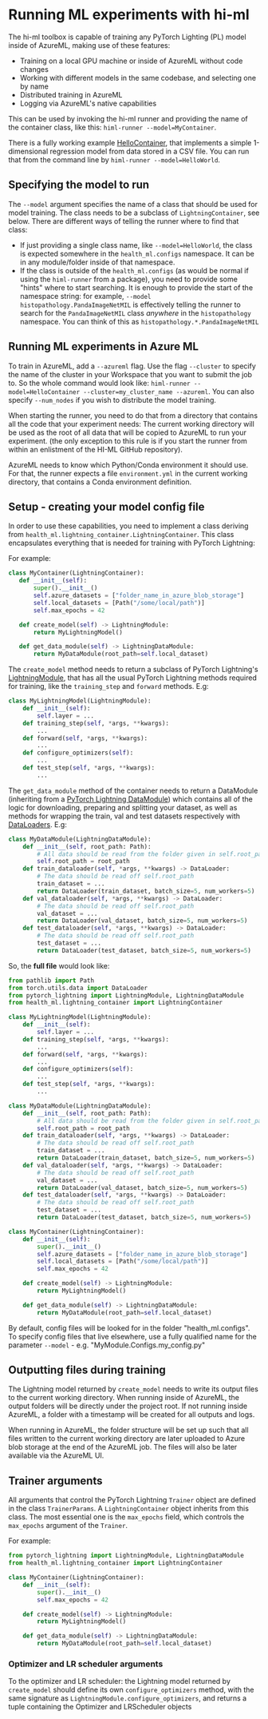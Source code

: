 # Running ML experiments with hi-ml

The hi-ml toolbox is capable of training any PyTorch Lighting (PL) model inside of AzureML, making
use of these features:
- Training on a local GPU machine or inside of AzureML without code changes
- Working with different models in the same codebase, and selecting one by name
- Distributed training in AzureML
- Logging via AzureML's native capabilities


This can be used by invoking the hi-ml runner and providing the name of the container class, like this:
`himl-runner --model=MyContainer`.

There is a fully working example [HelloContainer](../../hi-ml/src/health-ml/configs/hello_world.py), that
implements a simple 1-dimensional regression model from data stored in a CSV file. You can run that
from the command line by `himl-runner --model=HelloWorld`.

## Specifying the model to run

The `--model` argument specifies the name of a class that should be used for model training. The class needs to
be a subclass of `LightningContainer`, see below. There are different ways of telling the runner where to find 
that class:
* If just providing a single class name, like `--model=HelloWorld`, the class is expected somewhere in the 
`health_ml.configs` namespace. It can be in any module/folder inside of that namespace.
* If the class is outside of the `health_ml.configs` (as would be normal if using the `himl-runner` from a package),
you need to provide some "hints" where to start searching. It is enough to provide the start of the namespace string:
for example, `--model histopathology.PandaImageNetMIL` is effectively telling the runner to search for the 
`PandaImageNetMIL` class _anywhere_ in the `histopathology` namespace. You can think of this as 
`histopathology.*.PandaImageNetMIL`

## Running ML experiments in Azure ML 

To train in AzureML, add a `--azureml` flag. Use the flag `--cluster` to specify the name of the cluster
in your Workspace that you want to submit the job to. So the whole command would look like:
`himl-runner --model=HelloContainer --cluster=my_cluster_name --azureml`. You can also specify `--num_nodes` if
you wish to distribute the model training.

When starting the runner, you need to do that from a directory that contains all the code that your experiment needs: 
The current working directory will be used as the root of all data that will be copied to AzureML to run your experiment.
(the only exception to this rule is if you start the runner from within an enlistment of the HI-ML GitHub repository).

AzureML needs to know which Python/Conda environment it should use. For that, the runner expects a file `environment.yml`
in the current working directory, that contains a Conda environment definition.

## Setup - creating your model config file

In order to use these capabilities, you need to implement a class deriving from
 `health_ml.lightning_container.LightningContainer`. This class encapsulates everything that is needed for training
 with PyTorch Lightning:

 For example:
 ```python
class MyContainer(LightningContainer):
    def __init__(self):
        super().__init__()
        self.azure_datasets = ["folder_name_in_azure_blob_storage"]
        self.local_datasets = [Path("/some/local/path")]
        self.max_epochs = 42

    def create_model(self) -> LightningModule:
        return MyLightningModel()

    def get_data_module(self) -> LightningDataModule:
        return MyDataModule(root_path=self.local_dataset)
```
The `create_model` method needs to return a subclass of PyTorch Lightning's [LightningModule](
 https://pytorch-lightning.readthedocs.io/en/latest/common/lightning_module.html?highlight=lightningmodule
), that has
all the usual PyTorch Lightning methods required for training, like the `training_step` and `forward` methods. E.g:
```python
class MyLightningModel(LightningModule):
    def __init__(self):
        self.layer = ...
    def training_step(self, *args, **kwargs):
        ...
    def forward(self, *args, **kwargs):
        ...
    def configure_optimizers(self):
        ...
    def test_step(self, *args, **kwargs):
        ...
```
The `get_data_module` method of the container needs to return a DataModule (inheriting from a [PyTorch Lightning DataModule](
https://pytorch-lightning.readthedocs.io/en/latest/extensions/datamodules.html)) which contains all of the logic for
downloading, preparing and splitting your dataset, as well as methods for wrapping the train, val and test datasets
respectively with [DataLoaders](https://pytorch.org/docs/stable/data.html#torch.utils.data.DataLoader). E.g:


```python
class MyDataModule(LightningDataModule):
    def __init__(self, root_path: Path):
        # All data should be read from the folder given in self.root_path
        self.root_path = root_path
    def train_dataloader(self, *args, **kwargs) -> DataLoader:
        # The data should be read off self.root_path
        train_dataset = ...
        return DataLoader(train_dataset, batch_size=5, num_workers=5)
    def val_dataloader(self, *args, **kwargs) -> DataLoader:
        # The data should be read off self.root_path
        val_dataset = ...
        return DataLoader(val_dataset, batch_size=5, num_workers=5)
    def test_dataloader(self, *args, **kwargs) -> DataLoader:
        # The data should be read off self.root_path
        test_dataset = ...
        return DataLoader(test_dataset, batch_size=5, num_workers=5)
```

So, the **full file** would look like:
```python
from pathlib import Path
from torch.utils.data import DataLoader
from pytorch_lightning import LightningModule, LightningDataModule
from health_ml.lightning_container import LightningContainer

class MyLightningModel(LightningModule):
    def __init__(self):
        self.layer = ...
    def training_step(self, *args, **kwargs):
        ...
    def forward(self, *args, **kwargs):
        ...
    def configure_optimizers(self):
        ...
    def test_step(self, *args, **kwargs):
        ...

class MyDataModule(LightningDataModule):
    def __init__(self, root_path: Path):
        # All data should be read from the folder given in self.root_path
        self.root_path = root_path
    def train_dataloader(self, *args, **kwargs) -> DataLoader:
        # The data should be read off self.root_path
        train_dataset = ...
        return DataLoader(train_dataset, batch_size=5, num_workers=5)
    def val_dataloader(self, *args, **kwargs) -> DataLoader:
        # The data should be read off self.root_path
        val_dataset = ...
        return DataLoader(val_dataset, batch_size=5, num_workers=5)
    def test_dataloader(self, *args, **kwargs) -> DataLoader:
        # The data should be read off self.root_path
        test_dataset = ...
        return DataLoader(test_dataset, batch_size=5, num_workers=5)

class MyContainer(LightningContainer):
    def __init__(self):
        super().__init__()
        self.azure_datasets = ["folder_name_in_azure_blob_storage"]
        self.local_datasets = [Path("/some/local/path")]
        self.max_epochs = 42

    def create_model(self) -> LightningModule:
        return MyLightningModel()

    def get_data_module(self) -> LightningDataModule:
        return MyDataModule(root_path=self.local_dataset)
```

By default, config files will be looked for in the folder "health_ml.configs". To specify config files 
that live elsewhere, use a fully qualified name for the parameter `--model` - e.g. "MyModule.Configs.my_config.py"


## Outputting files during training

The Lightning model returned by `create_model` needs to write its output files to the current working directory.
When running inside of AzureML, the output folders will be directly under the project root. If not running inside
AzureML, a folder with a timestamp will be created for all outputs and logs.

When running in AzureML, the folder structure will be set up such that all files written
to the current working directory are later uploaded to Azure blob storage at the end of the AzureML job. The files
will also be later available via the AzureML UI.

## Trainer arguments
All arguments that control the PyTorch Lightning `Trainer` object are defined in the class `TrainerParams`. A
`LightningContainer` object inherits from this class. The most essential one is the `max_epochs` field, which controls
the `max_epochs` argument of the `Trainer`.

For example:
```python
from pytorch_lightning import LightningModule, LightningDataModule
from health_ml.lightning_container import LightningContainer

class MyContainer(LightningContainer):
    def __init__(self):
        super().__init__()
        self.max_epochs = 42

    def create_model(self) -> LightningModule:
        return MyLightningModel()

    def get_data_module(self) -> LightningDataModule:
        return MyDataModule(root_path=self.local_dataset)
```
### Optimizer and LR scheduler arguments
To the optimizer and LR scheduler: the Lightning model returned by `create_model` should define its own
`configure_optimizers` method, with the same signature as `LightningModule.configure_optimizers`, 
and returns a tuple containing the Optimizer and LRScheduler objects

